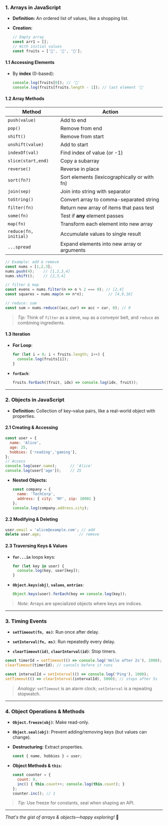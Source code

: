 

### 1. Arrays in JavaScript

- **Definition:** An ordered list of values, like a shopping list.
    
- **Creation:**
    
    ```js
    // Empty array
    const arr1 = [];
    // With initial values
    const fruits = ['🍎', '🍌', '🍇'];
    ```
    

#### 1.1 Accessing Elements

- By **index** (0-based):
    
    ```js
    console.log(fruits[0]); // '🍎'
    console.log(fruits[fruits.length - 1]); // last element '🍇'
    ```
    

#### 1.2 Array Methods

|Method|Action|
|---|---|
|`push(value)`|Add to end|
|`pop()`|Remove from end|
|`shift()`|Remove from start|
|`unshift(value)`|Add to start|
|`indexOf(val)`|Find index of value (or -1)|
|`slice(start,end)`|Copy a subarray|
|`reverse()`|Reverse in place|
|`sort(fn?)`|Sort elements (lexicographically or with fn)|
|`join(sep)`|Join into string with separator|
|`toString()`|Convert array to comma-separated string|
|`filter(fn)`|Return new array of items that pass test|
|`some(fn)`|Test if **any** element passes|
|`map(fn)`|Transform each element into new array|
|`reduce(fn, initial)`|Accumulate values to single result|
|`...spread`|Expand elements into new array or arguments|

```js
// Example: add & remove
const nums = [1,2,3];
nums.push(4);    // [1,2,3,4]
nums.shift();    // [2,3,4]

// filter & map
const evens = nums.filter(n => n % 2 === 0); // [2,4]
const squares = nums.map(n => n*n);           // [4,9,16]

// reduce: sum
const sum = nums.reduce((acc,cur) => acc + cur, 0); // 9
```

> _Tip:_ Think of `filter` as a sieve, `map` as a conveyor belt, and `reduce` as combining ingredients.

#### 1.3 Iteration

- **For Loop**:
    
    ```js
    for (let i = 0; i < fruits.length; i++) {
      console.log(fruits[i]);
    }
    ```
    
- **`forEach`**:
    
    ```js
    fruits.forEach((fruit, idx) => console.log(idx, fruit));
    ```
    

---

### 2. Objects in JavaScript

- **Definition:** Collection of key–value pairs, like a real-world object with properties.
    

#### 2.1 Creating & Accessing

```js
const user = {
  name: 'Alice',
  age: 25,
  hobbies: ['reading','gaming'],
};
// Access
console.log(user.name);      // 'Alice'
console.log(user['age']);    // 25
```

- **Nested Objects:**
    
    ```js
    const company = {
      name: 'TechCorp',
      address: { city: 'NY', zip: 10001 }
    };
    console.log(company.address.city);
    ```
    

#### 2.2 Modifying & Deleting

```js
user.email = 'alice@example.com'; // add
delete user.age;                 // remove
```

#### 2.3 Traversing Keys & Values

- **`for...in`** loops keys:
    
    ```js
    for (let key in user) {
      console.log(key, user[key]);
    }
    ```
    
- **`Object.keys(obj)`**, **`values`**, **`entries`**:
    
    ```js
    Object.keys(user).forEach(key => console.log(key));
    ```
    

> _Note:_ Arrays are specialized objects where keys are indices.

---

### 3. Timing Events

- **`setTimeout(fn, ms)`**: Run once after delay.
    
- **`setInterval(fn, ms)`**: Run repeatedly every delay.
    
- **`clearTimeout(id)`**, **`clearInterval(id)`**: Stop timers.
    

```js
const timerId = setTimeout(() => console.log('Hello after 2s'), 2000);
clearTimeout(timerId); // cancels before it runs

const intervalId = setInterval(() => console.log('Ping'), 1000);
setTimeout(() => clearInterval(intervalId), 5000); // stops after 5s
```

> _Analogy:_ `setTimeout` is an alarm clock; `setInterval` is a repeating stopwatch.

---

### 4. Object Operations & Methods

- **`Object.freeze(obj)`**: Make read-only.
    
- **`Object.seal(obj)`**: Prevent adding/removing keys (but values can change).
    
- **Destructuring**: Extract properties.
    
    ```js
    const { name, hobbies } = user;
    ```
    
- **Object Methods & `this`**:
    
    ```js
    const counter = {
      count: 0,
      inc() { this.count++; console.log(this.count); }
    };
    counter.inc(); // 1
    ```
    

> _Tip:_ Use freeze for constants, seal when shaping an API.

---

_That's the gist of arrays & objects—happy exploring!_ 🚀